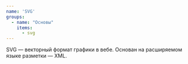 ```yaml
---
name: 'SVG'
groups:
  - name: "Основы"
    items:
      - svg
---
```


SVG — векторный формат графики в вебе. Основан на расширяемом языке разметки — XML.
